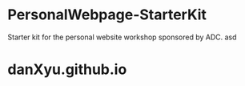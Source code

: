 # PersonalWebpage-StarterKit
Starter kit for the personal website workshop sponsored by ADC.
asd
# danXyu.github.io

